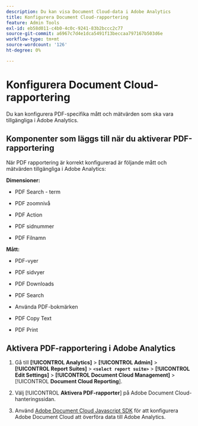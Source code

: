 ```yaml
---
description: Du kan visa Document Cloud-data i Adobe Analytics
title: Konfigurera Document Cloud-rapportering
feature: Admin Tools
exl-id: eb58d011-c4b0-4c0c-9241-83b2bccc2c77
source-git-commit: a6967c7d4e1dca5491f13beccaa797167b503d6e
workflow-type: tm+mt
source-wordcount: '126'
ht-degree: 0%

---
```


# Konfigurera Document Cloud-rapportering

Du kan konfigurera PDF-specifika mått och mätvärden som ska vara tillgängliga i Adobe Analytics.

## Komponenter som läggs till när du aktiverar PDF-rapportering

När PDF rapportering är korrekt konfigurerad är följande mått och mätvärden tillgängliga i Adobe Analytics:

**Dimensioner:**

* PDF Search - term

* PDF zoomnivå

* PDF Action

* PDF sidnummer

* PDF Filnamn

**Mått:**

* PDF-vyer

* PDF sidvyer

* PDF Downloads

* PDF Search

* Använda PDF-bokmärken

* PDF Copy Text

* PDF Print

## Aktivera PDF-rapportering i Adobe Analytics

1. Gå till **[!UICONTROL Analytics]** > **[!UICONTROL Admin]** > **[!UICONTROL Report Suites]** > **`<select report suite>`** > **[!UICONTROL Edit Settings]** > **[!UICONTROL Document Cloud Management]** > [!UICONTROL **Document Cloud Reporting**].

1. Välj [!UICONTROL **Aktivera PDF-rapporter**] på Adobe Document Cloud-hanteringssidan.

1. Använd [Adobe Document Cloud Javascript SDK](https://www.adobe.io/apis/documentcloud/dcsdk.html) för att konfigurera Adobe Document Cloud att överföra data till Adobe Analytics.
